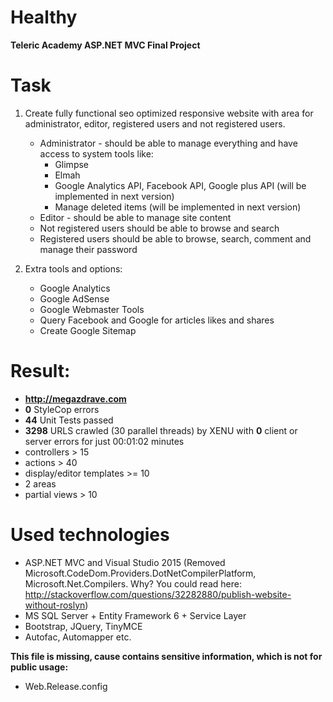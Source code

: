 # Healthy 
**Teleric Academy ASP.NET MVC Final Project**

# Task
1. Create fully functional seo optimized responsive website with area for administrator, editor, registered users and not registered users.
    - Administrator - should be able to manage everything and have access to system tools like:
        - Glimpse
        - Elmah
        - Google Analytics API, Facebook API, Google plus API (will be implemented in next version)
        - Manage deleted items (will be implemented in next version)
    - Editor - should be able to manage site content
    - Not registered users should be able to browse and search
    - Registered users should be able to browse, search, comment and manage their password

2. Extra tools and options:
    - Google Analytics
    - Google AdSense
    - Google Webmaster Tools
    - Query Facebook and Google for articles likes and shares
    - Create Google Sitemap 

# Result:
- **http://megazdrave.com**
- **0** StyleCop errors
- **44** Unit Tests passed
- **3298** URLS crawled (30 parallel threads) by XENU with **0** client or server errors for just 00:01:02 minutes
- controllers > 15
- actions > 40
- display/editor templates >= 10
- 2 areas
- partial views > 10

# Used technologies
- ASP.NET MVC and Visual Studio 2015 (Removed Microsoft.CodeDom.Providers.DotNetCompilerPlatform, Microsoft.Net.Compilers. Why? You could read here: http://stackoverflow.com/questions/32282880/publish-website-without-roslyn)
- MS SQL Server + Entity Framework 6 + Service Layer
- Bootstrap, JQuery, TinyMCE
- Autofac, Automapper etc.
    
**This file is missing, cause contains sensitive information, which is not for public usage:**
	
- Web.Release.config
